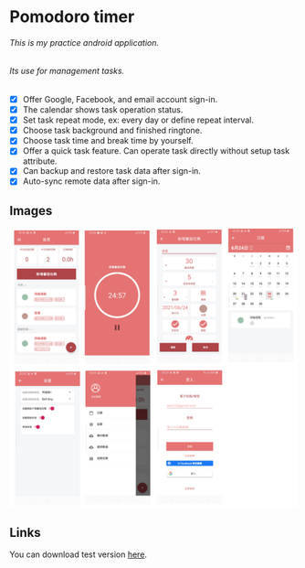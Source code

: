 # Pomodoro timer
###### This is my practice android application.
###### Its use for management tasks.

- [x] Offer Google, Facebook, and email account sign-in.
- [x] The calendar shows task operation status.
- [x] Set task repeat mode, ex: every day or define repeat interval.
- [x] Choose task background and finished ringtone.
- [x] Choose task time and break time by yourself.
- [x] Offer a quick task feature. Can operate task directly without setup task attribute.
- [x] Can backup and restore task data after sign-in.
- [x] Auto-sync remote data after sign-in.
 
## Images

![timer](timer.png)

## Links

You can download test version [here](https://drive.google.com/file/d/1aCQ_0F08ftO9vxWDw-HYG3VKDfCFPi0J/view?usp=sharing).
